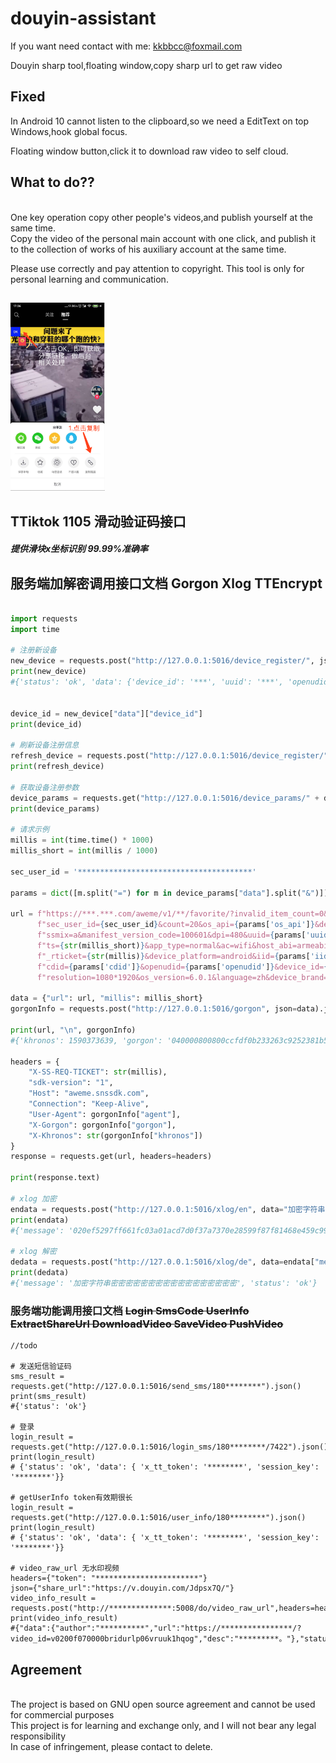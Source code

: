 # douyin-assistant


If you want need contact with me: kkbbcc@foxmail.com

Douyin sharp tool,floating window,copy sharp url to get raw video


## Fixed
In Android 10 cannot listen to the clipboard,so we need a EditText on top Windows,hook global focus. 

Floating window button,click it to download raw video to self cloud.

## What to do??
<br/>
One key operation copy other people's videos,and publish yourself at the same time.
<br/>
Copy the video of the personal main account with one click, and publish it to the collection of works of his auxiliary account at the same time.
<br/>

Please use correctly and pay attention to copyright. This tool is only for personal learning and communication.

##
<div>
  <a><img src="./snapshoot/WX20200517-173855@2x.png" height="30%" width="30%"></a>           &nbsp;&nbsp;&nbsp;&nbsp;&nbsp;&nbsp;&nbsp;&nbsp;&nbsp;&nbsp;&nbsp;&nbsp;
</div>

## TTiktok 1105 滑动验证码接口
##### 提供滑块x坐标识别 99.99%准确率


## 服务端加解密调用接口文档  Gorgon Xlog TTEncrypt

```python

import requests
import time

# 注册新设备
new_device = requests.post("http://127.0.0.1:5016/device_register/", json={}).json()
print(new_device)
#{'status': 'ok', 'data': {'device_id': '***', 'uuid': '***', 'openudid': '***', 'cdid': '***', 'mc': '***', 'sim_serial_number': '***', 'clientudid': '***', 'req_id': '***', 'build_serial': '***', 'first_reg_time': ***, 'install_id': '***', 'new_user': ***, 'channel': '***', 'os_api': '***', 'device_type': '***'}, 'agent': '***'}


device_id = new_device["data"]["device_id"]
print(device_id)

# 刷新设备注册信息
refresh_device = requests.post("http://127.0.0.1:5016/device_register/", json={"device_id": device_id}).json()
print(refresh_device)

# 获取设备注册参数
device_params = requests.get("http://127.0.0.1:5016/device_params/" + device_id).json()
print(device_params)

# 请求示例
millis = int(time.time() * 1000)
millis_short = int(millis / 1000)

sec_user_id = '***************************************'

params = dict([m.split("=") for m in device_params["data"].split("&")])

url = f"https://***.***.com/aweme/v1/**/favorite/?invalid_item_count=0&is_hiding_invalid_item=0&max_cursor=0&" \
      f"sec_user_id={sec_user_id}&count=20&os_api={params['os_api']}&device_type={params['device_type']}&" \
      f"ssmix=a&manifest_version_code=100601&dpi=480&uuid={params['uuid']}&app_name=***&version_name=11.1.0&" \
      f"ts={str(millis_short)}&app_type=normal&ac=wifi&host_abi=armeabi-v7a&update_version_code==***&&channel=xiaomi&" \
      f"_rticket={str(millis)}&device_platform=android&iid={params['iid']}&version_code=100600&" \
      f"cdid={params['cdid']}&openudid={params['openudid']}&device_id={params['device_id']}&" \
      f"resolution=1080*1920&os_version=6.0.1&language=zh&device_brand=Xiaomi&aid=1128"

data = {"url": url, "millis": millis_short}
gorgonInfo = requests.post("http://127.0.0.1:5016/gorgon", json=data).json()

print(url, "\n", gorgonInfo)
#{'khronos': 1590373639, 'gorgon': '040000800800ccfdf0b233263c9252381b50880d73efe2b7af06', 'status': 'ok'}

headers = {
	"X-SS-REQ-TICKET": str(millis),
	"sdk-version": "1",
	"Host": "aweme.snssdk.com",
	"Connection": "Keep-Alive",
	"User-Agent": gorgonInfo["agent"],
	"X-Gorgon": gorgonInfo["gorgon"],
	"X-Khronos": str(gorgonInfo["khronos"])
}
response = requests.get(url, headers=headers)

print(response.text)

# xlog 加密
endata = requests.post("http://127.0.0.1:5016/xlog/en", data="加密字符串密密密密密密密密密密密密密密密密密".encode("utf-8")).json()
print(endata)
#{'message': '020ef5297ff661fc03a01acd7d0f37a7370e28599f87f81468e459c9947b0f5ffbf', 'status': 'ok'}

# xlog 解密
dedata = requests.post("http://127.0.0.1:5016/xlog/de", data=endata["message"].encode("utf-8")).json()
print(dedata)
#{'message': '加密字符串密密密密密密密密密密密密密密密密密', 'status': 'ok'}

```

### 服务端功能调用接口文档 ~~Login SmsCode UserInfo ExtractShareUrl DownloadVideo SaveVideo PushVideo~~
```
//todo

# 发送短信验证码
sms_result = requests.get("http://127.0.0.1:5016/send_sms/180********").json()
print(sms_result)
#{'status': 'ok'}

# 登录
login_result = requests.get("http://127.0.0.1:5016/login_sms/180********/7422").json()
print(login_result)
# {'status': 'ok', 'data': { 'x_tt_token': '********', 'session_key': '********'}}

# getUserInfo token有效期很长
login_result = requests.get("http://127.0.0.1:5016/user_info/180********").json()
print(login_result)
# {'status': 'ok', 'data': { 'x_tt_token': '********', 'session_key': '********'}}

# video_raw_url 无水印视频
headers={"token": "***********************"}
json={"share_url":"https://v.douyin.com/Jdpsx7Q/"}
video_info_result = requests.post("http://**************:5008/do/video_raw_url",headers=headers,json=json).json()
print(video_info_result)
#{"data":{"author":"**********","url":"https://****************/?video_id=v0200f070000bridurlp06vruuk1hqog","desc":"*********。"},"status":"ok"}
```


## Agreement
<br/>
The project is based on GNU open source agreement and cannot be used for commercial purposes
<br/>
This project is for learning and exchange only, and I will not bear any legal responsibility
<br/>
In case of infringement, please contact to delete.
<br/>


